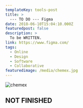 ```yaml
---
templateKey: tools-post
title: >
  --- TO DO --- Figma
date: 2018-06-10T15:04:10.000Z
featuredpost: false
description: >
  To be WRITTEN.
link: https://www.figma.com/
tags:
  - Online
  - Design
  - Software
  - Collaborative
featuredimage: /media/chemex.jpg
---
```


![chemex](/media/chemex.jpg)

## NOT FINISHED

